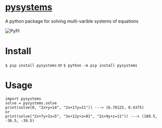 # [pysystems](https://pypi.org/project/pysystems/)


A python package for solving multi-varible systems of equations

![PyPI](https://img.shields.io/pypi/v/pysystems)


# Install
``` $ pip install pysystems ```
or
``` $ python -m pip install pysystems ```

# Usage
``` 
import pysystems
solve = pysystems.solve
print(solve(0, "2x+y=14", "2x+17y=21")) ---> (6.78125, 0.4375)
or
print(solve("2x+7y+3z=5", "3x+12y+z=91", "2x+9y+z=11")) ---> (189.5, -36.5, -39.5)
```
